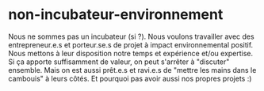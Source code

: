 # non-incubateur-environnement

Nous ne sommes pas un incubateur (si ?). 
Nous voulons travailler avec des entrepreneur.e.s et porteur.se.s de projet à impact environnemental positif. Nous mettons à leur disposition notre temps et expérience et/ou expertise. Si ça apporte suffisamment de valeur, on peut s'arrêter à "discuter" ensemble. Mais on est aussi prêt.e.s et ravi.e.s de "mettre les mains dans le cambouis" à leurs côtés. Et pourquoi pas avoir aussi nos propres projets :)


